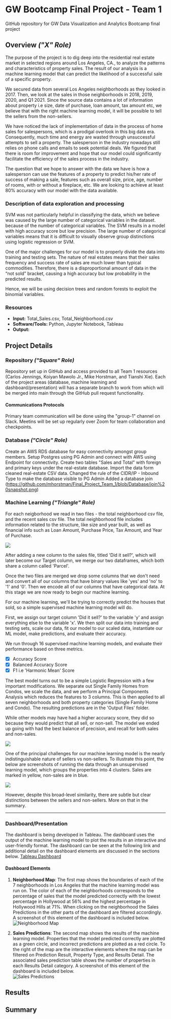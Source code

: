 # GW Bootcamp Final Project - Team 1
GitHub repository for GW Data Visualization and Analytics Bootcamp final project

## Overview *("X" Role)*
The purpose of the project is to dig deep into the residential real estate market in selected regions around Los Angeles, CA., to analyze the patterns and characteristics of property sales. The result of our analysis is a machine learning model that can predict the likelihood of a successful sale of a specific property. <br />  

We secured data from several Los Angeles neighborhoods as they looked in 2017. Then, we look at the sales in those neighborhoods in 2018, 2019, 2020, and Q1 2021. Since the source data contains a lot of information about property i.e size, date of purchase, loan amount, tax amount etc, we believe that with the right machine learning model, it will be possible to tell the sellers from the non-sellers. 

We have noticed the lack of implementation of data in the process of home sales for salespersons, which is a prodigal overlook in this big data era. Consequently, much time and energy are wasted through unsuccessful attempts to sell a property. The salesperson in the industry nowadays still relies on phone calls and emails to seek potential deals. We figured that there is room for improvement and hope that our model could significantly facilitate the efficiency of the sales process in the industry.<br />    

The question that we hope to answer with the data we have is how a salesperson can use the features of a property to predict his/her rate of success of making a sale, features such as overall size, price, age, number of rooms, with or without a fireplace, etc. We are looking to achieve at least 80% accuracy with our model with the data available.<br /> 

### Description of data exploration and processing
SVM was not particularly helpful in classifying the data, which we believe was caused by the large number of categorical variables in the dataset. because of the number of categorical variables. The SVM results in a model with high accuracy score but low precision.
The large number of categorical variables means that it is difficult to visually observe group distinctions using logistic regression or SVM.<br />

One of the major challenges for our model is to properly divide the data into training and testing sets. The nature of real estates means that their sales frequency and success rate of sales are much lower than typical commodities. Therefore, there is a disproportional amount of data in the “not sold” bracket, causing a high accuracy but low probability in the predicted results.<br />

Hence, we will be using decision trees and random forests to exploit the binomial variables. 


### Resources
- **Input:** Total_Sales.csv, Total_Neighborhood.csv
- **Software/Tools:** Python, Jupyter Notebook, Tableau
- **Output:**

## Project Details
### Repository *("Square" Role)*
Repository set up in GitHub and access provided to all Team 1 resources (Carlos Jennings, Koiyan Mawolo Jr., Mike Horstman, and Tianshi Xie). Each of the project areas (database, machine learning and dashboard/presentation) will has a separate branch to work from which will be merged into main through the GitHub pull request functionality. 

#### Communications Protocols
Primary team communication will be done using the "group-1" channel on Slack. Meetins will be set up regularly over Zoom for team collaboration and checkpoints.

### Database *("Circle" Role)*
Create an AWS RDS database for easy connectivity amongst group members. 
Setup Postgres using PG Admin and connect with AWS using Endpoint for connectivity.
Create two tables "Sales and Total" with foreign and primary keys under the real-estate database. Import the data form cleaned real-estate CSV data.
Changed the rule of the CIDR/IP - Inbound Type to make the database visible to PG Admin
Added a database join (https://github.com/mhorstman/Final_Project_Team_1/blob/Database/join%20snapshot.png)


### Machine Learning *("Triangle" Role)*
For each neigborhood we read in two files - the total neighborhood csv file, and the recent sales csv file. The total neighborhood file includes information related to the structure, like size and year built, as well as financial info such as Loan Amount, Purchase Price, Tax Amount, and Year of Purchase. 

<img src="https://github.com/mhorstman/Final_Project_Team_1/blob/main/Features_Screenshot_2.png">

After adding a new column to the sales file, titled 'Did it sell?', which will later become our Target column, we merge our two dataframes, which both share a column called 'Parcel'. 

Once the two files are merged we drop some columns that we don't need and convert all of our columns that have binary values like 'yes' and 'no' to '1' and '0'. Then we encode all of our columns that have categorical data. At this stage we are now ready to begin our machine learning. 

For our machine learning, we'll be trying to correctly predict the houses that sold, so a simple supervised machine learning model will do. 

First, we assign our target column 'Did it sell?' to the variable 'y' and assign everything else to the variable 'x'. We then split our data into training and testing sets, scale our data, fit our model to our scaled data, instantiate our ML model, make predictions, and evaluate their accuracy. 

We run through 16 supervised machine learning models, and evaluate their performance based on three metrics. 

- [x] Accuracy Score 
- [x] Balanced Accuracy Score
- [x] F1 i.e 'Harmonic Mean' Score

The best model turns out to be a simple Logistic Regression with a few important modifications. We separate out Single Family Homes from Condos, we scale the data, and we perform a Principal Components Analysis which reduces the features to 3 columns. This is then applied to all seven neighborhoods and both property categories (Single Family Home and Condo). The resulting predictions are in the 'Output Files' folder.

While other models may have had a higher accuracy score, they did so because they would predict that all sell, or non-sell. The model we ended up going with had the best balance of precision, and recall for both sales and non-sales. 

<img src = "https://github.com/mhorstman/Final_Project_Team_1/blob/main/Classification_Report_HancockPark_SFR.png">

One of the principal challenges for our machine learning model is the nearly indistinguishable nature of sellers vs non-sellers. To illustrate this point, the below are screenshots of running the data through an unsupervised learning model, which groups the properties into 4 clusters. Sales are marked in yellow, non-sales are in blue. 

<img src = "https://github.com/mhorstman/Final_Project_Team_1/blob/main/Clusters_Screenshots_Combined.png">

However, despite this broad-level similarity, there are subtle but clear distinctions between the sellers and non-sellers. More on that in the summary.

___

### Dashboard/Presentation 
The dashboard is being developed in Tableau. The dashboard uses the output of the machine learning model to plot the results in an interactive and user-friendly format. The dashboard can be seen at the following link and additional detail on the dashboard elements are discussed in the sections below. 
[Tableau Dashboard](https://public.tableau.com/profile/mike.horstman#!/vizhome/Final_Project_Dashboard_Team1/DashboardTheSellerNextDoor?publish=yes)

#### Dashboard Elements
1. **Neighborhood Map**: The first map shows the boundaries of each of the 7 neighborhoods in Los Angeles that the machine learning model was run on. The color of each of the neighborhoods corresponds to the percentage of sales that the model predicted correctly with the lowest percentage in Hollywood at 56% and the highest percentage in Hollywood Hills at 71%. When clicking on the neighborhood the Sales Predictions in the other parts of the dashboard are filtered accordingly. A screenshot of this element of the dashboard is included below. <br/>
![Neighborhood Map](https://github.com/mhorstman/Final_Project_Team_1/blob/main/Dashboard/images/Neighborhood_Map.png)

2. **Sales Predictions**: The second map shows the results of the machine learning model. Properties that the model predicted correctly are plotted as a green circle, and incorrect predictions are plotted as a red circle. To the right of the map are the interactive elements where the map can be filtered on Prediction Result, Property Type, and Results Detail. The associated sales prediction table shows the number of properties in each Results Detail category. A screenshot of this element of the dashboard is included below. <br/>
![Sales Predictions](https://github.com/mhorstman/Final_Project_Team_1/blob/main/Dashboard/images/Sales_Prediction.png)


## Results


## Summary
